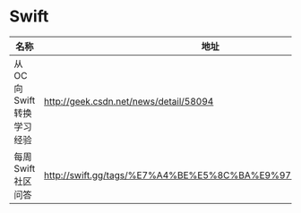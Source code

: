 # Swift

名称 | 地址 
----- | ----- 
从OC向Swift转换学习经验 |  <http://geek.csdn.net/news/detail/58094> 
每周Swift社区问答 |  <http://swift.gg/tags/%E7%A4%BE%E5%8C%BA%E9%97%AE%E7%AD%94/> 
